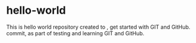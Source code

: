 # hello-world
This is hello world repository created to , get started with GIT and GitHub. 
<RAM> commit, as part of testing and learning GIT and GitHub.
